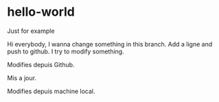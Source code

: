 # hello-world
Just for example

Hi everybody,
I wanna change something in this branch.
Add a ligne and push to github.
I try to modify something.

Modifies depuis Github.

Mis a jour.

Modifies depuis machine local.
